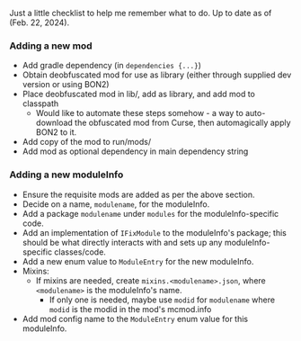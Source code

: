 Just a little checklist to help me remember what to do. Up to date as of (Feb. 22, 2024).

### Adding a new mod

* Add gradle dependency (in `dependencies {...}`)
* Obtain deobfuscated mod for use as library (either through supplied dev version or using BON2)
* Place deobfuscated mod in lib/, add as library, and add mod to classpath
  * Would like to automate these steps somehow - a way to auto-download the obfuscated mod from Curse,
    then automagically apply BON2 to it.
* Add copy of the mod to run/mods/
* Add mod as optional dependency in main dependency string

### Adding a new moduleInfo

* Ensure the requisite mods are added as per the above section.
* Decide on a name, `modulename`, for the moduleInfo.
* Add a package `modulename` under `modules` for the moduleInfo-specific code.
* Add an implementation of `IFixModule` to the moduleInfo's package; this should be what directly interacts
  with and sets up any moduleInfo-specific classes/code.
* Add a new enum value to `ModuleEntry` for the new moduleInfo.
* Mixins:
  * If mixins are needed, create `mixins.<modulename>.json`, where `<modulename>` is the moduleInfo's name.
    * If only one is needed, maybe use `modid` for `modulename` where `modid` is the modid in the mod's mcmod.info
* Add mod config name to the `ModuleEntry` enum value for this moduleInfo.
